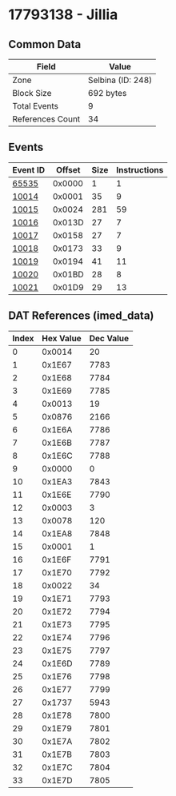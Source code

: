 # 17793138 - Jillia

## Common Data

| Field            | Value             |
|------------------|-------------------|
| Zone             | Selbina (ID: 248) |
| Block Size       | 692 bytes         |
| Total Events     | 9                 |
| References Count | 34                |

## Events

| Event ID            | Offset   |   Size |   Instructions |
|---------------------|----------|--------|----------------|
| [65535](./65535.md) | 0x0000   |      1 |              1 |
| [10014](./10014.md) | 0x0001   |     35 |              9 |
| [10015](./10015.md) | 0x0024   |    281 |             59 |
| [10016](./10016.md) | 0x013D   |     27 |              7 |
| [10017](./10017.md) | 0x0158   |     27 |              7 |
| [10018](./10018.md) | 0x0173   |     33 |              9 |
| [10019](./10019.md) | 0x0194   |     41 |             11 |
| [10020](./10020.md) | 0x01BD   |     28 |              8 |
| [10021](./10021.md) | 0x01D9   |     29 |             13 |

## DAT References (imed_data)

|   Index | Hex Value   |   Dec Value |
|---------|-------------|-------------|
|       0 | 0x0014      |          20 |
|       1 | 0x1E67      |        7783 |
|       2 | 0x1E68      |        7784 |
|       3 | 0x1E69      |        7785 |
|       4 | 0x0013      |          19 |
|       5 | 0x0876      |        2166 |
|       6 | 0x1E6A      |        7786 |
|       7 | 0x1E6B      |        7787 |
|       8 | 0x1E6C      |        7788 |
|       9 | 0x0000      |           0 |
|      10 | 0x1EA3      |        7843 |
|      11 | 0x1E6E      |        7790 |
|      12 | 0x0003      |           3 |
|      13 | 0x0078      |         120 |
|      14 | 0x1EA8      |        7848 |
|      15 | 0x0001      |           1 |
|      16 | 0x1E6F      |        7791 |
|      17 | 0x1E70      |        7792 |
|      18 | 0x0022      |          34 |
|      19 | 0x1E71      |        7793 |
|      20 | 0x1E72      |        7794 |
|      21 | 0x1E73      |        7795 |
|      22 | 0x1E74      |        7796 |
|      23 | 0x1E75      |        7797 |
|      24 | 0x1E6D      |        7789 |
|      25 | 0x1E76      |        7798 |
|      26 | 0x1E77      |        7799 |
|      27 | 0x1737      |        5943 |
|      28 | 0x1E78      |        7800 |
|      29 | 0x1E79      |        7801 |
|      30 | 0x1E7A      |        7802 |
|      31 | 0x1E7B      |        7803 |
|      32 | 0x1E7C      |        7804 |
|      33 | 0x1E7D      |        7805 |
